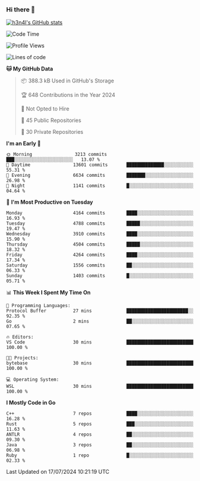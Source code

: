 ### Hi there 👋

[![h3n4l's GitHub stats](https://github-readme-stats.vercel.app/api?username=h3n4l&count_private=true&show_icons=true&theme=radical)](https://github.com/h3n4l/github-readme-stats)

<!--START_SECTION:waka-->
![Code Time](http://img.shields.io/badge/Code%20Time-1%2C883%20hrs%2011%20mins-blue)

![Profile Views](http://img.shields.io/badge/Profile%20Views-0-blue)

![Lines of code](https://img.shields.io/badge/From%20Hello%20World%20I%27ve%20Written-9.8%20million%20lines%20of%20code-blue)

**🐱 My GitHub Data** 

> 📦 388.3 kB Used in GitHub's Storage 
 > 
> 🏆 648 Contributions in the Year 2024
 > 
> 🚫 Not Opted to Hire
 > 
> 📜 45 Public Repositories 
 > 
> 🔑 30 Private Repositories 
 > 
**I'm an Early 🐤** 

```text
🌞 Morning                3213 commits        ███░░░░░░░░░░░░░░░░░░░░░░   13.07 % 
🌆 Daytime                13601 commits       ██████████████░░░░░░░░░░░   55.31 % 
🌃 Evening                6634 commits        ███████░░░░░░░░░░░░░░░░░░   26.98 % 
🌙 Night                  1141 commits        █░░░░░░░░░░░░░░░░░░░░░░░░   04.64 % 
```
📅 **I'm Most Productive on Tuesday** 

```text
Monday                   4164 commits        ████░░░░░░░░░░░░░░░░░░░░░   16.93 % 
Tuesday                  4788 commits        █████░░░░░░░░░░░░░░░░░░░░   19.47 % 
Wednesday                3910 commits        ████░░░░░░░░░░░░░░░░░░░░░   15.90 % 
Thursday                 4504 commits        █████░░░░░░░░░░░░░░░░░░░░   18.32 % 
Friday                   4264 commits        ████░░░░░░░░░░░░░░░░░░░░░   17.34 % 
Saturday                 1556 commits        ██░░░░░░░░░░░░░░░░░░░░░░░   06.33 % 
Sunday                   1403 commits        █░░░░░░░░░░░░░░░░░░░░░░░░   05.71 % 
```


📊 **This Week I Spent My Time On** 

```text
💬 Programming Languages: 
Protocol Buffer          27 mins             ███████████████████████░░   92.35 % 
Go                       2 mins              ██░░░░░░░░░░░░░░░░░░░░░░░   07.65 % 

🔥 Editors: 
VS Code                  30 mins             █████████████████████████   100.00 % 

🐱‍💻 Projects: 
bytebase                 30 mins             █████████████████████████   100.00 % 

💻 Operating System: 
WSL                      30 mins             █████████████████████████   100.00 % 
```

**I Mostly Code in Go** 

```text
C++                      7 repos             ████░░░░░░░░░░░░░░░░░░░░░   16.28 % 
Rust                     5 repos             ███░░░░░░░░░░░░░░░░░░░░░░   11.63 % 
ANTLR                    4 repos             ██░░░░░░░░░░░░░░░░░░░░░░░   09.30 % 
Java                     3 repos             ██░░░░░░░░░░░░░░░░░░░░░░░   06.98 % 
Ruby                     1 repo              █░░░░░░░░░░░░░░░░░░░░░░░░   02.33 % 
```




 Last Updated on 17/07/2024 10:21:19 UTC
<!--END_SECTION:waka-->

